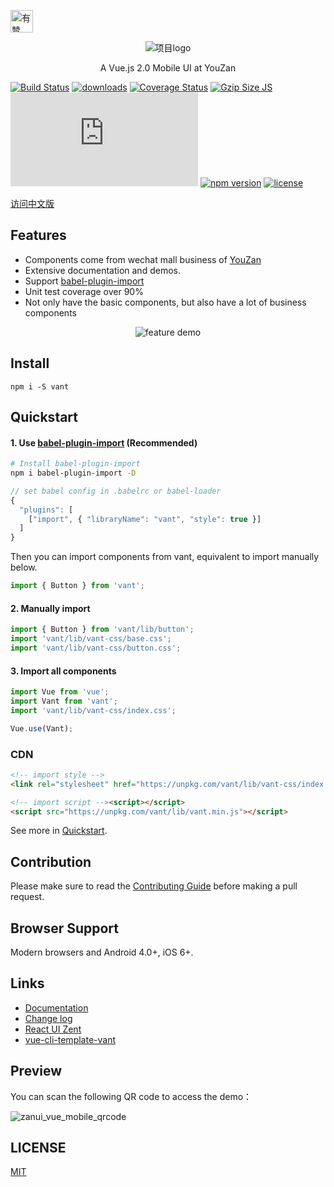 <p>
    <a href="https://github.com/youzan/"><img alt="有赞logo" width="36px" src="https://img.yzcdn.cn/public_files/2017/02/09/e84aa8cbbf7852688c86218c1f3bbf17.png" alt="youzan">
    </a>
</p>
<p align="center">
    <img alt="项目logo" src="https://img.yzcdn.cn/upload_files/2017/04/20/FlkVrSlOr-SGK9qQqtilN6-IFZyT.png">
</p>
<p align="center">A Vue.js 2.0 Mobile UI at YouZan</p>

[![Build Status](https://travis-ci.org/youzan/vant.svg?branch=master)](https://travis-ci.org/youzan/vant) 
[![downloads](https://img.shields.io/npm/dt/vant.svg)](https://www.npmjs.com/package/vant) 
[![Coverage Status](https://img.shields.io/codecov/c/github/youzan/vant/dev.svg)](https://codecov.io/github/youzan/vant?branch=dev)
[![Gzip Size JS](https://img.shields.io/badge/gzip%20size:%20JS-43.3%20kB-brightgreen.svg)](https://img.shields.io/badge/gzip%20size:%20JS-43.3%20kB-brightgreen.svg)
[![Gzip Size CSS](https://img.badgesize.io/https://unpkg.com/vant/lib/vant-css/index.css?compression=gzip&label=gzip%20size:%20CSS)](http://img.badgesize.io/https://unpkg.com/vant/lib/vant-css/index.css?compression=gzip&label=gzip%20size:%20CSS)
[![npm version](https://img.shields.io/npm/v/vant.svg?style=flat)](https://www.npmjs.com/package/vant) 
[![license](https://img.shields.io/npm/l/vant.svg)](https://www.npmjs.com/package/vant)
 
[访问中文版](./README.zh-CN.md)

## Features

- Components come from wechat mall business of [YouZan](https://youzan.com)
- Extensive documentation and demos.
- Support [babel-plugin-import](https://github.com/ant-design/babel-plugin-import)
- Unit test coverage over 90%
- Not only have the basic components, but also have a lot of business components

<p align="center">
  <img alt="feature demo" src="https://img.yzcdn.cn/public_files/2017/09/21/34974ceef63f380373bf3d68ec7907f8.gif">
</p >

## Install

```shell
npm i -S vant
```
 
## Quickstart

#### 1. Use [babel-plugin-import](https://github.com/ant-design/babel-plugin-import) (Recommended)
```bash
# Install babel-plugin-import
npm i babel-plugin-import -D
```

```js
// set babel config in .babelrc or babel-loader
{
  "plugins": [
    ["import", { "libraryName": "vant", "style": true }]
  ]
}
```

Then you can import components from vant, equivalent to import manually below.

```js
import { Button } from 'vant';
```

#### 2. Manually import

```js
import { Button } from 'vant/lib/button';
import 'vant/lib/vant-css/base.css';
import 'vant/lib/vant-css/button.css';
```
 
#### 3. Import all components

```js
import Vue from 'vue';
import Vant from 'vant';
import 'vant/lib/vant-css/index.css';

Vue.use(Vant);
```

### CDN

```html
<!-- import style -->
<link rel="stylesheet" href="https://unpkg.com/vant/lib/vant-css/index.css" />

<!-- import script --><script></script>
<script src="https://unpkg.com/vant/lib/vant.min.js"></script>
```

See more in [Quickstart](https://www.youzanyun.com/zanui/vue#/en-US/component/quickstart).
 
## Contribution
Please make sure to read the [Contributing Guide](./.github/CONTRIBUTING.md) before making a pull request.

## Browser Support
Modern browsers and Android 4.0+, iOS 6+.

## Links
- [Documentation](https://www.youzanyun.com/zanui/vue)
- [Change log](https://www.youzanyun.com/zanui/vue#/en-US/component/changelog)
- [React UI Zent](https://www.youzanyun.com/zanui/react)
- [vue-cli-template-vant](https://github.com/youzan/vue-cli-template-vant) 
 
## Preview
You can scan the following QR code to access the demo：

![zanui_vue_mobile_qrcode](https://img.yzcdn.cn/v2/image/youzanyun/zanui/pc/zanui_vue_mobile_preview_03.png)
 
## LICENSE

[MIT](https://zh.wikipedia.org/wiki/MIT%E8%A8%B1%E5%8F%AF%E8%AD%89)
